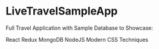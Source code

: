 # LiveTravelSampleApp

Full Travel Application with Sample Database to Showcase:

React
Redux
MongoDB
NodeJS
Modern CSS Techniques
